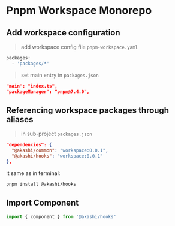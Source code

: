 # Pnpm Workspace Monorepo

## Add workspace configuration

> add workspace config file `pnpm-workspace.yaml`

```bash
packages:
  - 'packages/*'
```

> set main entry in `packages.json`

```json
"main": "index.ts",
"packageManager": "pnpm@7.4.0",
```

## Referencing workspace packages through aliases

> in sub-project `packages.json`

```json
"dependencies": {
  "@akashi/common": "workspace:0.0.1",
  "@akashi/hooks": "workspace:0.0.1"
},
```

it same as in terminal:

```bash
pnpm install @akashi/hooks
```

## Import Component

```ts
import { component } from '@akashi/hooks'
```
